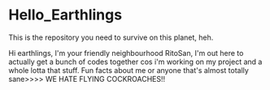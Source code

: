 # Hello_Earthlings
This is the repository you need to survive on this planet, heh.

Hi earthlings,
I'm your friendly neighbourhood RitoSan, I'm out here to actually get a bunch of codes together cos i'm working on my project and a whole lotta that stuff.
Fun facts about me or anyone that's almost totally sane>>>> WE HATE FLYING COCKROACHES!!
